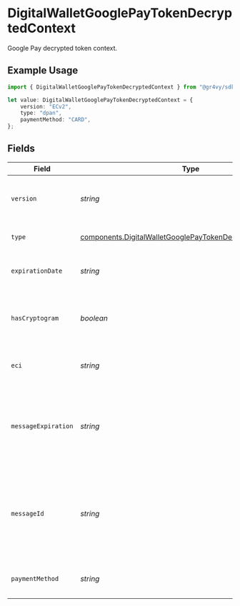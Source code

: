 # DigitalWalletGooglePayTokenDecryptedContext

Google Pay decrypted token context.

## Example Usage

```typescript
import { DigitalWalletGooglePayTokenDecryptedContext } from "@gr4vy/sdk/models/components";

let value: DigitalWalletGooglePayTokenDecryptedContext = {
    version: "ECv2",
    type: "dpan",
    paymentMethod: "CARD",
};
```

## Fields

| Field                                                                                                                                    | Type                                                                                                                                     | Required                                                                                                                                 | Description                                                                                                                              | Example                                                                                                                                  |
| ---------------------------------------------------------------------------------------------------------------------------------------- | ---------------------------------------------------------------------------------------------------------------------------------------- | ---------------------------------------------------------------------------------------------------------------------------------------- | ---------------------------------------------------------------------------------------------------------------------------------------- | ---------------------------------------------------------------------------------------------------------------------------------------- |
| `version`                                                                                                                                | *string*                                                                                                                                 | :heavy_minus_sign:                                                                                                                       | Version information about the payment token.                                                                                             | ECv2                                                                                                                                     |
| `type`                                                                                                                                   | [components.DigitalWalletGooglePayTokenDecryptedContextType](../../models/components/digitalwalletgooglepaytokendecryptedcontexttype.md) | :heavy_minus_sign:                                                                                                                       | The type of payment instrument.                                                                                                          | dpan                                                                                                                                     |
| `expirationDate`                                                                                                                         | *string*                                                                                                                                 | :heavy_minus_sign:                                                                                                                       | Expiration of the decrypted data.                                                                                                        |                                                                                                                                          |
| `hasCryptogram`                                                                                                                          | *boolean*                                                                                                                                | :heavy_minus_sign:                                                                                                                       | Online payment cryptogram, as defined by 3D Secure.                                                                                      |                                                                                                                                          |
| `eci`                                                                                                                                    | *string*                                                                                                                                 | :heavy_minus_sign:                                                                                                                       | ECI indicator, as defined by 3D Secure.                                                                                                  |                                                                                                                                          |
| `messageExpiration`                                                                                                                      | *string*                                                                                                                                 | :heavy_minus_sign:                                                                                                                       | Date and time at which the message expires as UTC milliseconds since epoch.                                                              |                                                                                                                                          |
| `messageId`                                                                                                                              | *string*                                                                                                                                 | :heavy_minus_sign:                                                                                                                       | A unique ID that identifies the message in case it needs to be revoked or located at a later time.                                       |                                                                                                                                          |
| `paymentMethod`                                                                                                                          | *string*                                                                                                                                 | :heavy_minus_sign:                                                                                                                       | The type of the payment credential.                                                                                                      | CARD                                                                                                                                     |